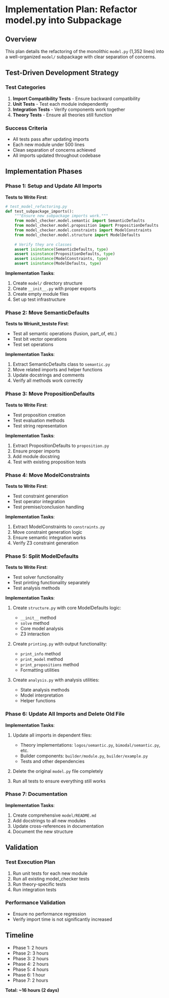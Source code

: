# Implementation Plan: Refactor model.py into Subpackage

## Overview

This plan details the refactoring of the monolithic `model.py` (1,352 lines) into a well-organized `model/` subpackage with clear separation of concerns.

## Test-Driven Development Strategy

### Test Categories
1. **Import Compatibility Tests** - Ensure backward compatibility
2. **Unit Tests** - Test each module independently
3. **Integration Tests** - Verify components work together
4. **Theory Tests** - Ensure all theories still function

### Success Criteria
- All tests pass after updating imports
- Each new module under 500 lines
- Clean separation of concerns achieved
- All imports updated throughout codebase

## Implementation Phases

### Phase 1: Setup and Update All Imports

**Tests to Write First**:
```python
# test_model_refactoring.py
def test_subpackage_imports():
    """Ensure new subpackage imports work."""
    from model_checker.model.semantic import SemanticDefaults
    from model_checker.model.proposition import PropositionDefaults
    from model_checker.model.constraints import ModelConstraints
    from model_checker.model.structure import ModelDefaults
    
    # Verify they are classes
    assert isinstance(SemanticDefaults, type)
    assert isinstance(PropositionDefaults, type)
    assert isinstance(ModelConstraints, type)
    assert isinstance(ModelDefaults, type)
```

**Implementation Tasks**:
1. Create `model/` directory structure
2. Create `__init__.py` with proper exports
3. Create empty module files
4. Set up test infrastructure

### Phase 2: Move SemanticDefaults

**Tests to Wriunit_testste First**:
- Test all semantic operations (fusion, part_of, etc.)
- Test bit vector operations
- Test set operations

**Implementation Tasks**:
1. Extract SemanticDefaults class to `semantic.py`
2. Move related imports and helper functions
3. Update docstrings and comments
4. Verify all methods work correctly

### Phase 3: Move PropositionDefaults

**Tests to Write First**:
- Test proposition creation
- Test evaluation methods
- Test string representation

**Implementation Tasks**:
1. Extract PropositionDefaults to `proposition.py`
2. Ensure proper imports
3. Add module docstring
4. Test with existing proposition tests

### Phase 4: Move ModelConstraints

**Tests to Write First**:
- Test constraint generation
- Test operator integration
- Test premise/conclusion handling

**Implementation Tasks**:
1. Extract ModelConstraints to `constraints.py`
2. Move constraint generation logic
3. Ensure semantic integration works
4. Verify Z3 constraint generation

### Phase 5: Split ModelDefaults

**Tests to Write First**:
- Test solver functionality
- Test printing functionality separately
- Test analysis methods

**Implementation Tasks**:
1. Create `structure.py` with core ModelDefaults logic:
   - `__init__` method
   - `solve` method
   - Core model analysis
   - Z3 interaction

2. Create `printing.py` with output functionality:
   - `print_info` method
   - `print_model` method
   - `print_propositions` method
   - Formatting utilities

3. Create `analysis.py` with analysis utilities:
   - State analysis methods
   - Model interpretation
   - Helper functions

### Phase 6: Update All Imports and Delete Old File

**Implementation Tasks**:
1. Update all imports in dependent files:
   - Theory implementations: `logos/semantic.py`, `bimodal/semantic.py`, etc.
   - Builder components: `builder/module.py`, `builder/example.py`
   - Tests and other dependencies

2. Delete the original `model.py` file completely

3. Run all tests to ensure everything still works

### Phase 7: Documentation

**Implementation Tasks**:
1. Create comprehensive `model/README.md`
2. Add docstrings to all new modules
3. Update cross-references in documentation
4. Document the new structure

## Validation

### Test Execution Plan
1. Run unit tests for each new module
2. Run all existing model_checker tests
3. Run theory-specific tests
4. Run integration tests

### Performance Validation
- Ensure no performance regression
- Verify import time is not significantly increased

## Timeline

- Phase 1: 2 hours
- Phase 2: 3 hours  
- Phase 3: 2 hours
- Phase 4: 2 hours
- Phase 5: 4 hours
- Phase 6: 1 hour
- Phase 7: 2 hours

**Total: ~16 hours (2 days)**
